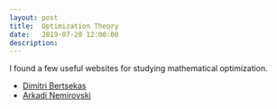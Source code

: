 ```yaml
---
layout: post
title:  Optimization Theory
date:   2019-07-20 12:00:00
description:
---
```


I found a few useful websites for studying mathematical optimization.

<ul>
    <li><a href="http://www.mit.edu/~dimitrib/home.html" target="_blank">Dimitri Bertsekas</a></li>
    <li><a href="https://www2.isye.gatech.edu/~nemirovs/" target="_blank">Arkadi Nemirovski</a></li>
</ul>

